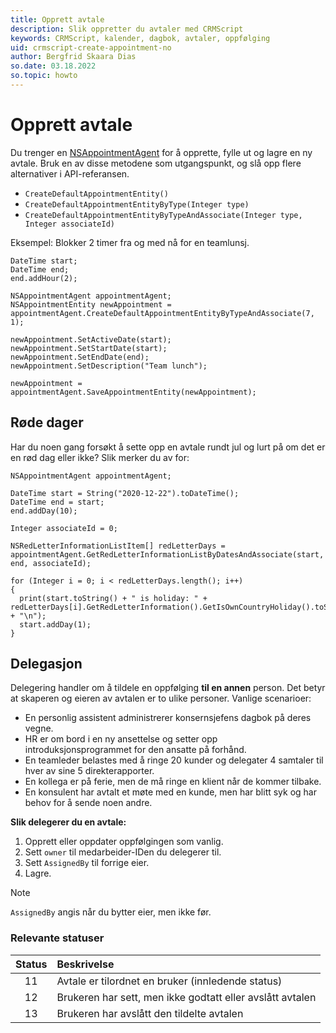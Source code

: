 ```yaml
---
title: Opprett avtale
description: Slik oppretter du avtaler med CRMScript
keywords: CRMScript, kalender, dagbok, avtaler, oppfølging
uid: crmscript-create-appointment-no
author: Bergfrid Skaara Dias
so.date: 03.18.2022
so.topic: howto
---
```


# Opprett avtale

Du trenger en [NSAppointmentAgent][1] for å opprette, fylle ut og lagre en ny avtale. Bruk en av disse metodene som utgangspunkt, og slå opp flere alternativer i API-referansen.

* `CreateDefaultAppointmentEntity()`
* `CreateDefaultAppointmentEntityByType(Integer type)`
* `CreateDefaultAppointmentEntityByTypeAndAssociate(Integer type, Integer associateId)`

Eksempel: Blokker 2 timer fra og med nå for en teamlunsj.

```crmscript
DateTime start;
DateTime end;
end.addHour(2);

NSAppointmentAgent appointmentAgent;
NSAppointmentEntity newAppointment = appointmentAgent.CreateDefaultAppointmentEntityByTypeAndAssociate(7, 1);

newAppointment.SetActiveDate(start);
newAppointment.SetStartDate(start);
newAppointment.SetEndDate(end);
newAppointment.SetDescription("Team lunch");

newAppointment = appointmentAgent.SaveAppointmentEntity(newAppointment);
```

## Røde dager

Har du noen gang forsøkt å sette opp en avtale rundt jul og lurt på om det er en rød dag eller ikke? Slik merker du av for:

```crmscript!
NSAppointmentAgent appointmentAgent;

DateTime start = String("2020-12-22").toDateTime();
DateTime end = start;
end.addDay(10);

Integer associateId = 0;

NSRedLetterInformationListItem[] redLetterDays = appointmentAgent.GetRedLetterInformationListByDatesAndAssociate(start, end, associateId);

for (Integer i = 0; i < redLetterDays.length(); i++)
{
  print(start.toString() + " is holiday: " + redLetterDays[i].GetRedLetterInformation().GetIsOwnCountryHoliday().toString() + "\n");
  start.addDay(1);
}
```

## Delegasjon

Delegering handler om å tildele en oppfølging **til en annen** person. Det betyr at skaperen og eieren av avtalen er to ulike personer. Vanlige scenarioer:

* En personlig assistent administrerer konsernsjefens dagbok på deres vegne.
* HR er om bord i en ny ansettelse og setter opp introduksjonsprogrammet for den ansatte på forhånd.
* En teamleder belastes med å ringe 20 kunder og delegater 4 samtaler til hver av sine 5 direkterapporter.
* En kollega er på ferie, men de må ringe en klient når de kommer tilbake.
* En konsulent har avtalt et møte med en kunde, men har blitt syk og har behov for å sende noen andre.

 **Slik delegerer du en avtale:** 

1. Opprett eller oppdater oppfølgingen som vanlig.
2. Sett `owner` til medarbeider-IDen du delegerer til.
3. Sett `AssignedBy` til forrige eier.
4. Lagre.

> [!NOTE]
> `AssignedBy` angis når du bytter eier, men ikke før.

### Relevante statuser

| Status | Beskrivelse |
|:-:|:---|
| 11 |Avtale er tilordnet en bruker (innledende status)|
| 12 | Brukeren har sett, men ikke godtatt eller avslått avtalen |
| 13 | Brukeren har avslått den tildelte avtalen |

<!-- Referenced links -->
[1]: <xref:CRMScript.NetServer.NSAppointmentAgent>
